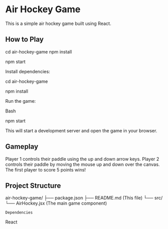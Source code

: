 # Air Hockey Game

This is a simple air hockey game built using React.

## How to Play

cd air-hockey-game
npm install

npm start

Install dependencies:

cd air-hockey-game

npm install

Run the game:

Bash


npm start

This will start a development server and open the game in your browser.

## Gameplay

Player 1 controls their paddle using the up and down arrow keys.
Player 2 controls their paddle by moving the mouse up and down over the canvas.
The first player to score 5 points wins!

## Project Structure
air-hockey-game/
├── package.json
├── README.md  (This file)
└── src/
    └── AirHockey.jsx  (The main game component)

    Dependencies
React